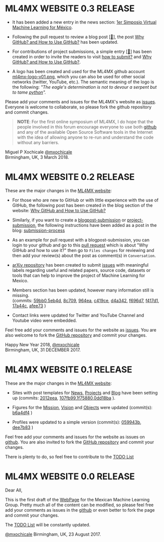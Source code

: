 # ML4MX WEBSITE 0.3 RELEASE

* It has been added a new entry in the news section: 
[1er Simposio Virtual Machine Learning for México](https://ml4mx.github.io/website/news/2018/02/07/primer-simposio-ML4MX.html).
 
* Following the pull request to review a blog post [[:link:](https://github.com/ML4MX/blogpost-submission/pull/3)], 
the post [Why GitHub? and How to Use GitHub?](https://ml4mx.github.io/website/blog/2018/01/01/why-github.html)
has been updated. 

* For contributions of project submissions, a simple entry [[:link:](https://ml4mx.github.io/website/projects/2018/03/03/project-submission.html)]
 has been created in order to invite the readers to visit [how to submit?](https://ml4mx.github.io/website/blog/2017/12/31/submission-process.html)
and [Why GitHub? and How to Use GitHub?](https://ml4mx.github.io/website/blog/2018/01/01/why-github.html).

* A logo has been created and used for the ML4MX github account [ml4mx-logo-v01.png](https://github.com/ML4MX/website/blob/master/assets/images/logo/v01/ml4mx-logo-v01.png),
which you can also be used for other social networks (twitter, YouTube, etc.).
The semantic meaning of the logo is the following: _"The eagle's determination is not to devour a serpent but to tame [python](https://www.python.org/)"._

Please add your comments and issues for the ML4MX's website as [issues](https://github.com/ML4MX/website/issues). 
Everyone is welcome to collaborate, so please fork the github repository and commit changes.

> **NOTE**: For the first online symposium of ML4MX, I do hope that the people involved 
in this forum encourage everyone to use both [github](https://github.com/) and any of the 
available Open Source Software tools in the Internet with the idea of allowing 
anyone to re-run and understand the code without any barriers.

Miguel P Xochicale [@mxochicale](https://github.com/mxochicale)   
Birmingham, UK, 3 March 2018.




# ML4MX WEBSITE 0.2 RELEASE

These are the major changes in the [ML4MX website](https://ml4mx.github.io/website/):

* For those who are new to GitHub or with little experience with the use of GitHub,
the following post has been created in the blog section of the website: [Why GitHub and How to Use GitHub?](https://ml4mx.github.io/website/blog/2018/01/01/why-github.html)

* Similarly, if you want to create a [blogpost-submission](https://github.com/ML4MX/blogpost-submission)
or [project-submission](https://github.com/ML4MX/project-submission), the
following instructions have been added as a post in the blog: [submission-process](https://ml4mx.github.io/website/blog/2017/12/31/submission-process.html)

* As an example for pull request with a blogpost-submission, you can login to
your github and go to this [pull request](https://github.com/ML4MX/blogpost-submission/pull/3)
which is about "Why GitHub and how to use it?" then go to ```Files changes``` for
reviewing and then add your review(s) about the post as comment(s) in ```Conversation```.

* [arXiv repository](https://github.com/ML4MX/arXiv) has been created to submit
[issues](https://github.com/ML4MX/arXiv/issues) with meaningful labels
regarding useful and related papers, source code, datasets or tools that can
help to improve the project of Machine Learning for Mexico.

* Members section has been updated, however many information still is missing.  
  (commits: [59bb0](https://github.com/ML4MX/website/commit/b3212bb6308c22e9a0dc97742636aad1e8e59bb0),[5eb4d](https://github.com/ML4MX/website/commit/87419e64b06333769239627ab45755a67d35eb4d), [8c709](https://github.com/ML4MX/website/commit/75515c1adf07ac6dfcd052c9f624c0a0f538c709), [964ea](https://github.com/ML4MX/website/commit/2539aff5ee383460c1ab81d5ef29945722b964ea), [c419ce](https://github.com/ML4MX/website/commit/61e60e969f5e8f89c3d70107583453deadc419ce),
  [d4a342](https://github.com/ML4MX/website/commit/1a93fafa22bbd567dacf913116aa221af6d4a342),
[f696d7](https://github.com/ML4MX/website/commit/a780ef77081e6039e697a7bd056996b95ff696d7),
[f417d1](https://github.com/ML4MX/website/commit/01f2a28f332b37773ecbf65980c025d3b2f417d1),
[17a44c](https://github.com/ML4MX/website/commit/fc1486a9c47ccfa7a4d206050d3fcd401717a44c),
[afee73](https://github.com/ML4MX/website/commit/4999681b878019f2e91c820cd084be9640afee73)
)

* Contact links were updated for Twitter and YouTube Channel and Youtube video
were embedded.

Feel free add your comments and issues for the website as [issues](https://github.com/ML4MX/website/issues).
You are also welcome to fork the [GitHub repository](https://github.com/ML4MX/website) and commit your changes.

Happy New Year 2018, [@mxochicale](https://github.com/mxochicale)    
Birmingham, UK, 31 DECEMBER 2017.  




# ML4MX WEBSITE 0.1 RELEASE

These are the major changes in the [ML4MX website](https://ml4mx.github.io/website/):


* Sites with post templates for [News](https://ml4mx.github.io/website/news/index.html), [Projects](https://ml4mx.github.io/website/projects/index.html) and [Blog](https://ml4mx.github.io/website/blog/index.html) have been setting up (commits: [2012eea](https://github.com/ML4MX/website/commit/2012eea65e0817190b8aba61c60d99ef0b98a29d), [107fb99](https://github.com/ML4MX/website/commit/107fb9938c18667d99a17d622fbbf7d4a8b733b5),[1f75880](https://github.com/ML4MX/website/commit/1f7588042deb937ccd472300131fb7ca559e4afc),[0dd18ba](https://github.com/ML4MX/website/commit/0dd18bae03bacb1db82bee276b976a4dfd5208fd) ).

* Figures for the  [Mission](https://github.com/ML4MX/website/tree/master/assets/images/mission),
[Vision](https://github.com/ML4MX/website/tree/master/assets/images/vision) and [Objects](https://github.com/ML4MX/website/tree/master/assets/images/objects) were updated
 (commit(s): [b6a4df4](https://github.com/ML4MX/website/commit/b6a4df40a32abeb2da85812270d474d532533169) )

* Profiles were updated to a simple version (commit(s): [059943b](https://github.com/ML4MX/website/commit/059943b3c8d139915dff8153efd1ba28bdb55028), [dee7b83](https://github.com/ML4MX/website/commit/dee7b838901ff0b69f23d91d7dd5b744bfe6a368) )


Feel free add your comments and issues for the website as issues on [github](https://github.com/ML4MX/website/issues).
You are also invited to fork the [GitHub repository](https://github.com/ML4MX/website) and commit your changes.

There is plenty to do, so feel free to contribute to the [TODO List](https://github.com/ML4MX/website/blob/master/docs/TODO.md)



# ML4MX WEBSITE 0.0 RELEASE

Dear All,

This is the first draft of the [WebPage](https://mexicanmachinelearninggroup.github.io/webpage/)
for the Mexican Machine Learning Group.
Pretty much all of the content can be modified, so please feel free add your
comments as issues in the [github](https://github.com/MexicanMachineLearningGroup/webpage)
or even better to fork the page and commit your changes.

The [TODO List](https://github.com/MexicanMachineLearningGroup/webpage/blob/master/docs/TODO.md)
will be constantly updated.

[@mxochicale](https://github.com/mxochicale)
Birmingham, UK, 23 August 2017.
